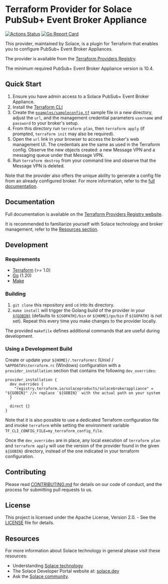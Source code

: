 # Terraform Provider for Solace PubSub+ Event Broker Appliance
[![Actions Status](https://github.com/SolaceProducts/terraform-provider-solacebroker/actions/workflows/core-pipeline-main-branch-only.yml/badge.svg?branch=main)](https://github.com/SolaceProducts/terraform-provider-solacebroker/actions?query=workflow:%22Test+Provider%22+branch:main)
[![Go Report Card](https://goreportcard.com/badge/github.com/solaceproducts/terraform-provider-solacebroker)](https://goreportcard.com/report/github.com/solaceproducts/terraform-provider-solacebroker)


This provider, maintained by Solace, is a plugin for Terraform that enables you to configure PubSub+ Event Broker Appliances.

The provider is available from the [Terraform Providers Registry](https://registry.terraform.io/providers/solaceproducts/solacebrokerappliance/latest).

The minimum required PubSub+ Event Broker Appliance version is 10.4.

## Quick Start

1. Ensure you have admin access to a Solace PubSub+ Event Broker Appliance.
2. Install the [Terraform CLI](https://www.terraform.io/downloads)
3. Create the [`examples/sampleconfig.tf`](examples/sampleconfig.tf) sample file in a new directory, adjust the `url`, and the management credential parameters `username` and `password` to your broker's setup.
4. From this directory run `terraform plan`, then `terraform apply` (if prompted, `terraform init` may also be required).
5. Open the `url` link in your browser to access the broker's web management UI. The credentials are the same as used in the Terraform config. Observe the new objects created: a new Message VPN and a messaging queue under that Message VPN.
6. Run `terraform destroy` from your command line and observe that the Message VPN is deleted.
   
Note that the provider also offers the unique ability to generate a config file from an already configured broker. For more information, refer to the [full documentation](https://registry.terraform.io/providers/solaceproducts/solacebrokerappliance/latest/docs).

## Documentation

Full documentation is available on the [Terraform Providers Registry website](https://registry.terraform.io/providers/solaceproducts/solacebrokerappliance/latest/docs).

It is recommended to familiarize yourself with Solace technology and broker management, refer to the [Resources section](#resources).

## Development

### Requirements

* [Terraform](https://www.terraform.io/downloads) (>= 1.0)
* [Go](https://go.dev/doc/install) (1.20)
* [Make](https://www.gnu.org/software/make/)

### Building

1. `git clone` this repository and `cd` into its directory.
2. `make install` will trigger the Golang build of the provider in your [`${GOBIN}`](https://pkg.go.dev/cmd/go#hdr-Compile_and_install_packages_and_dependencies) (defaults to `${GOPATH}/bin` or `${HOME}/go/bin` if `${GOPATH}` is not set). Repeat
this every time you make changes to the provider locally.

The provided `makefile` defines additional commands that are useful during development.

### Using a Development Build

Create or update your `${HOME}/.terraformrc` (Unix) / `%APPDATA%\terraform.rc` (Windows) configuration with a `provider_installation` section that contains the following `dev_overrides`:

```hcl
provider_installation {
  dev_overrides {
    "registry.terraform.io/solaceproducts/solacebrokerappliance" = "${GOBIN}" //< replace `${GOBIN}` with the actual path on your system
  }

  direct {}
}
```

Note that it is also possible to use a dedicated Terraform configuration file and invoke `terraform` while setting
the environment variable `TF_CLI_CONFIG_FILE=my_terraform_config_file`.

Once the `dev_overrides` are in place, any local execution of `terraform plan` and `terraform apply` will
use the version of the provider found in the given `${GOBIN}` directory, instead of the one indicated in your terraform configuration.

## Contributing

Please read [CONTRIBUTING.md](CONTRIBUTING.md) for details on our code of conduct, and the process for submitting pull requests to us.

## License

This project is licensed under the Apache License, Version 2.0. - See the [LICENSE](LICENSE) file for details.

## Resources

For more information about Solace technology in general please visit these resources:

- Understanding [Solace technology](https://docs.solace.com/Get-Started/Solace-PubSub-Platform.htm)
- The Solace Developer Portal website at: [solace.dev](https://solace.dev/)
- Ask the [Solace community](https://solace.community/).
